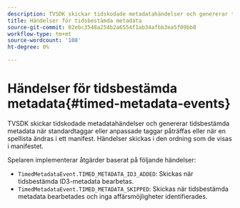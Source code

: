 ```yaml
---
description: TVSDK skickar tidskodade metadatahändelser och genererar tidsbestämda metadata när standardtaggar eller anpassade taggar påträffas eller när en spellista ändras i ett manifest. Händelser skickas i den ordning som de visas i manifestet.
title: Händelser för tidsbestämda metadata
source-git-commit: 02ebc3548a254b2a6554f1ab34afbb3ea5f09bb8
workflow-type: tm+mt
source-wordcount: '108'
ht-degree: 0%

---
```


# Händelser för tidsbestämda metadata{#timed-metadata-events}

TVSDK skickar tidskodade metadatahändelser och genererar tidsbestämda metadata när standardtaggar eller anpassade taggar påträffas eller när en spellista ändras i ett manifest. Händelser skickas i den ordning som de visas i manifestet.

Spelaren implementerar åtgärder baserat på följande händelser:

* `TimedMetadataEvent.TIMED_METADATA_ID3_ADDED`: Skickas när tidsbestämda ID3-metadata bearbetas.
* `TimedMetadataEvent.TIMED_METADATA_SKIPPED`: Skickas när tidsbestämda metadata bearbetades och inga affärsmöjligheter identifierades.
